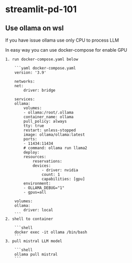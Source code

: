 # streamlit-pd-101

## Use ollama on wsl

If you have issue ollama use only CPU to process LLM

In easy way you can use docker-compose for enable GPU

    1. run docker-compose.yaml below

        ```yaml docker-compose.yaml
        version: '3.9'

        networks:
        net:
            driver: bridge

        services:
        ollama:
            volumes:
            - ollama:/root/.ollama
            container_name: ollama
            pull_policy: always
            tty: true
            restart: unless-stopped
            image: ollama/ollama:latest
            ports:
            - 11434:11434
            # command: ollama run llama2
            deploy:
            resources:
                reservations:
                devices:
                    - driver: nvidia
                    count: 1
                    capabilities: [gpu]
            environment:
            - OLLAMA_DEBUG="1"
            - gpus=all

        volumes:
        ollama:
            driver: local
        ```
    2. shell to container

        ```shell
        docker exec -it ollama /bin/bash
        ```
    3. pull mistral LLM model

        ```shell
        ollama pull mistral
        ```

